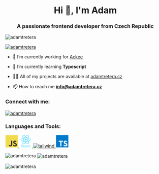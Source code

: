 <h1 align="center">Hi 👋, I'm Adam</h1>
<h3 align="center">A passionate frontend developer from Czech Republic</h3>

<p align="left"> <img src="https://komarev.com/ghpvc/?username=adamtretera&label=Profile%20views&color=0e75b6&style=flat" alt="adamtretera" /> </p>

<p align="left"> <a href="https://github.com/ryo-ma/github-profile-trophy"><img src="https://github-profile-trophy.vercel.app/?username=adamtretera" alt="adamtretera" /></a> </p>

- 🔭 I’m currently working for [Ackee](https://www.ackee.cz/)

- 🌱 I’m currently learning **Typescript**

- 👨‍💻 All of my projects are available at [adamtretera.cz](adamtretera.cz)

- 📫 How to reach me **info@adamtretera.cz**

<h3 align="left">Connect with me:</h3>
<p align="left">
<a href="https://linkedin.com/in/adamtretera" target="blank"><img align="center" src="https://raw.githubusercontent.com/rahuldkjain/github-profile-readme-generator/master/src/images/icons/Social/linked-in-alt.svg" alt="adamtretera" height="30" width="40" /></a>
</p>

<h3 align="left">Languages and Tools:</h3>
<p align="left"> <a href="https://developer.mozilla.org/en-US/docs/Web/JavaScript" target="_blank" rel="noreferrer"> <img src="https://raw.githubusercontent.com/devicons/devicon/master/icons/javascript/javascript-original.svg" alt="javascript" width="40" height="40"/> </a> <a href="https://reactjs.org/" target="_blank" rel="noreferrer"> <img src="https://raw.githubusercontent.com/devicons/devicon/master/icons/react/react-original-wordmark.svg" alt="react" width="40" height="40"/> </a> <a href="https://tailwindcss.com/" target="_blank" rel="noreferrer"> <img src="https://www.vectorlogo.zone/logos/tailwindcss/tailwindcss-icon.svg" alt="tailwind" width="40" height="40"/> </a> <a href="https://www.typescriptlang.org/" target="_blank" rel="noreferrer"> <img src="https://raw.githubusercontent.com/devicons/devicon/master/icons/typescript/typescript-original.svg" alt="typescript" width="40" height="40"/> </a> </p>

<p><img align="left" src="https://github-readme-stats.vercel.app/api/top-langs?username=adamtretera&show_icons=true&locale=en&layout=compact" alt="adamtretera" /></p>

<p>&nbsp;<img align="center" src="https://github-readme-stats.vercel.app/api?username=adamtretera&show_icons=true&locale=en" alt="adamtretera" /></p>

<p><img align="center" src="https://github-readme-streak-stats.herokuapp.com/?user=adamtretera&" alt="adamtretera" /></p>
